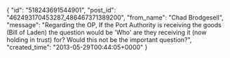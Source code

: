  {
   "id": "518243691544901",
   "post_id": "462493170453287_486467371389200",
   "from_name": "Chad Brodgesell",
   "message": "Regarding the OP, If the Port Authority is receiving the goods (Bill of Laden) the question would be 'Who' are they receiving it (now holding in trust) for? Would this not be the important question?",
   "created_time": "2013-05-29T00:44:05+0000"
 }
